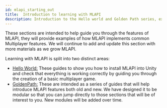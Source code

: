 ```yaml
---
id: mlapi_starting_out
title:  Introduction to learning with MLAPI
description: Introduction to the Hello world and Golden Path series, explaining the underliying aim of the series 
---
```


These sections are intended to help guide you through the features of MLAPI, they will provide  examples of how MLAPI implements common  Multiplayer features. We will continue to add and update this section with more materials as we grow MLAPI.  


Learning with MLAPI is split into two distinct areas:

- [Hello World:](helloworldintro.md) These guides to show you how to install MLAPI into Unity and check that everything is working correctly by guiding you through the creation of a basic multiplayer game.
- [GoldenPath:](goldenpath_series/goldenpath.md) These are intended as a series of guides that will help introduce MLAPI features both old and new. We have designed it to be modular so that you can jump directly to those sections that will be of interest to you.  New modules will be added over time.








